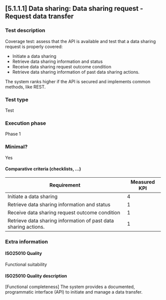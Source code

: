
## [5.1.1.1] Data sharing: Data sharing request - Request data transfer
 
### Test description
Coverage test: assess that the API is available and test that a data sharing request is properly covered: 
- Initiate a data sharing 
- Retrieve data sharing information and status 
- Receive data sharing request outcome condition 
- Retrieve data sharing information of past data sharing actions. 

The system ranks higher if the API is secured and implements common methods, like REST.
 
### Test type
Test
 
### Execution phase
Phase 1
 
### Minimal?
Yes

#### Comparative criteria (checklists, ...)
| Requirement | Measured KPI |
| -|-|
| Initiate a data sharing | 4 |
| Retrieve data sharing information and status | 1 |
| Receive data sharing request outcome condition | 1 |
| Retrieve data sharing information of past data sharing actions. | 1 |

### Extra information
#### ISO25010 Quality
Functional suitability
#### ISO25010 Quality description
[Functional completeness] The system provides a documented, programmatic interface (API) to initiate and manage a data transfer. 
    